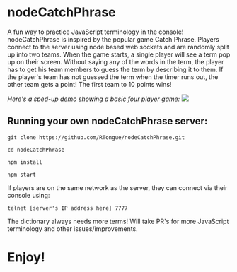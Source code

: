 # nodeCatchPhrase

A fun way to practice JavaScript terminology in the console! nodeCatchPhrase is inspired by the popular game Catch Phrase. Players connect to the server using node based web sockets and are randomly split up into two teams. When the game starts, a single player will see a term pop up on their screen. Without saying any of the words in the term, the player has to get his team members to guess the term by describing it to them. If the player's team has not guessed the term when the timer runs out, the other team gets a point! The first team to 10 points wins!

*Here's a sped-up demo showing a basic four player game:*
<a href="https://www.dropbox.com/s/fr7fvkaqueoyp6i/out"><img src="https://www.dropbox.com/s/fr7fvkaqueoyp6i/out.gif?raw=1" name="demo"/></a>

## Running your own nodeCatchPhrase server:

`git clone https://github.com/RTongue/nodeCatchPhrase.git`

`cd nodeCatchPhrase`

`npm install`

`npm start`

If players are on the same network as the server, they can connect via their console using:

`telnet [server's IP address here] 7777`

The dictionary always needs more terms! Will take PR's for more JavaScript terminology and other issues/improvements.

# Enjoy!
